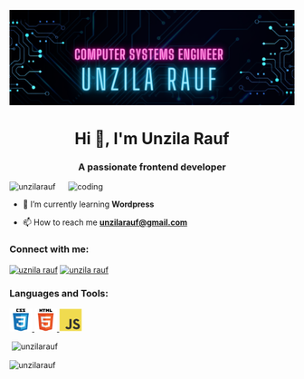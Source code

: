 ![logo](https://github.com/unzilarauf/Unzila-Rauf/blob/main/banner.png)
<h1 align="center">Hi 👋, I'm Unzila Rauf</h1>
<h3 align="center">A passionate frontend developer</h3>
<img align="right" alt="coding" width="400" src="https://miro.medium.com/v2/resize:fit:720/1*vJjJ3Mdok6Rvxx85IIRqBQ.gif">

<p align="left"> <img src="https://komarev.com/ghpvc/?username=unzilarauf&label=Profile%20views&color=0e75b6&style=flat" alt="unzilarauf" /> </p>

- 🌱 I’m currently learning **Wordpress**

- 📫 How to reach me **unzilarauf@gmail.com**

<h3 align="left">Connect with me:</h3>
<p align="left">
<a href="https://linkedin.com/in/uznila rauf" target="blank"><img align="center" src="https://raw.githubusercontent.com/rahuldkjain/github-profile-readme-generator/master/src/images/icons/Social/linked-in-alt.svg" alt="uznila rauf" height="30" width="40" /></a>
<a href="https://instagram.com/unzila rauf" target="blank"><img align="center" src="https://raw.githubusercontent.com/rahuldkjain/github-profile-readme-generator/master/src/images/icons/Social/instagram.svg" alt="unzila rauf" height="30" width="40" /></a>
</p>

<h3 align="left">Languages and Tools:</h3>
<p align="left"> 
<a href="https://www.w3schools.com/css/" target="_blank" rel="noreferrer"> <img src="https://raw.githubusercontent.com/devicons/devicon/master/icons/css3/css3-original-wordmark.svg" alt="css3" width="40" height="40"/> </a> <a href="https://www.w3.org/html/" target="_blank" rel="noreferrer"> <img src="https://raw.githubusercontent.com/devicons/devicon/master/icons/html5/html5-original-wordmark.svg" alt="html5" width="40" height="40"/> </a> <a href="https://developer.mozilla.org/en-US/docs/Web/JavaScript" target="_blank" rel="noreferrer"> <img src="https://raw.githubusercontent.com/devicons/devicon/master/icons/javascript/javascript-original.svg" alt="javascript" width="40" height="40"/> </a>
</p>

<p>&nbsp;<img align="center" src="https://github-readme-stats.vercel.app/api?username=unzilarauf&show_icons=true&locale=en" alt="unzilarauf" /></p>

<p><img align="center" src="https://github-readme-streak-stats.herokuapp.com/?user=unzilarauf&" alt="unzilarauf" /></p>
